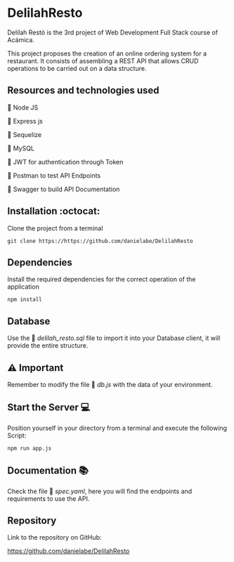 # DelilahResto
Delilah Restó is the 3rd project of Web Development Full Stack course of Acámica.

This project proposes the creation of an online ordering system for a restaurant. It consists of assembling a REST API that allows CRUD operations to be carried out on a data structure.

## Resources and technologies used
:cherry_blossom: Node JS

:cherry_blossom: Express js

:cherry_blossom: Sequelize

:cherry_blossom: MySQL

:cherry_blossom: JWT for authentication through Token

:cherry_blossom: Postman to test API Endpoints

:cherry_blossom: Swagger to build API Documentation

## Installation :octocat:
Clone the project from a terminal

`git clone https://https://github.com/danielabe/DelilahResto`
## Dependencies
Install the required dependencies for the correct operation of the application

`npm install`
## Database
Use the 📂 *delilah_resto.sql* file to import it into your Database client, it will provide the entire structure.
## :warning: Important
Remember to modify the file 📂 *db.js* with the data of your environment.
## Start the Server 💻
Position yourself in your directory from a terminal and execute the following Script:

`npm run app.js`
## Documentation 📚
Check the file 📂 *spec.yaml*, here you will find the endpoints and requirements to use the API.

## Repository
Link to the repository on GitHub:

https://github.com/danielabe/DelilahResto
